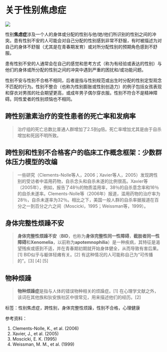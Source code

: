 # 关于性别焦虑症

![](http://mdm.miximages.com/Transgender/1-4vf4rhSRBaIV0_Zrs84-Q.jpg)

性别**焦虑症**涉及一个人的身体或分配的性别与他/她/他们所识别的性别之间的冲突。患有性别不安的人可能会对自己分配的性别感到非常不舒服，有时被描述为对自己的身体不舒服（尤其是在青春期发育）或对所分配性别的预期角色感到不舒服。

患有性别不安的人通常会在自己的感觉和思考方式（称为有经验或表达的性别）与他们的身体或所分配的性别之间的冲突中遇到严重的困扰和/或功能问题。

性别不安与性别不合格不相同，后者是指与性别规范或出生时分配的性别定型观念不匹配的行为。性别不整合（也称为性别膨胀或性别创造力）的例子包括女孩表现和穿衣对男孩的社会期望更高，或成年男子偶尔穿衣服。性别不符合不是精神障碍。同性爱者的性别烦恼也不相同。

## 跨性别激素治疗的变性患者的死亡率和发病率

> 治疗组的死亡总数比普通人群增加了2.5到g倍。死亡率增加尤其是由于自杀增加和死因不明所致。

## 跨性别和性别不合格客户的临床工作概念框架：少数群体压力模型的改编

> 一些研究（Clements-Nolle等人，2006；Xavier等人，2005）发现跨性别的受访者中滥用药物，自杀念头和自杀未遂的比例很高。Xavier等（2005年），例如，报告了48％的物质滥用率，38％的自杀意念率和16％的自杀未遂率。Clements-Nolle等（2006年）报道，滥用药物的治疗率为28％，自杀未遂率为32％。相比之下，美国一般人群的自杀率据报道在百分之一到百分之六之间（Moscicki，1995；Weissman等，1999）。

## 身体完整性烦躁不安

> **身体完整性烦躁不安**（**BID**，也称为**身体完整性同一性障碍**，**截肢者同一性障碍**和**Xenomelia**，以前称为**apotemnophilia**）是一种疾病，其特征是渴望残疾或感到不适，并在青春期初期就开始身体健全，从而导致有害后果。\[1\] BID似乎与躯体轻瘫有关。\[2\] 有这种情况的人可能称自己为“可传播的”。\[3\] \[4\] \[5\]

## 物种烦躁

> **物种烦躁症**是指与人体的错误物种相关的烦躁症。\[1\] 在心理学文献之外，该词在其他族和狄安族社区中很常见，用来描述他们的经历。\[2\]

标签：性别焦虑症，跨性别，身体完整性烦躁，性别不合格，心理健康

参考资料：
1. Clements-Nolle, K., et al. (2006)
2. Xavier, J., et al. (2005)
3. Moscicki, E. K. (1995)
4. Weissman, M. M., et al. (1999)